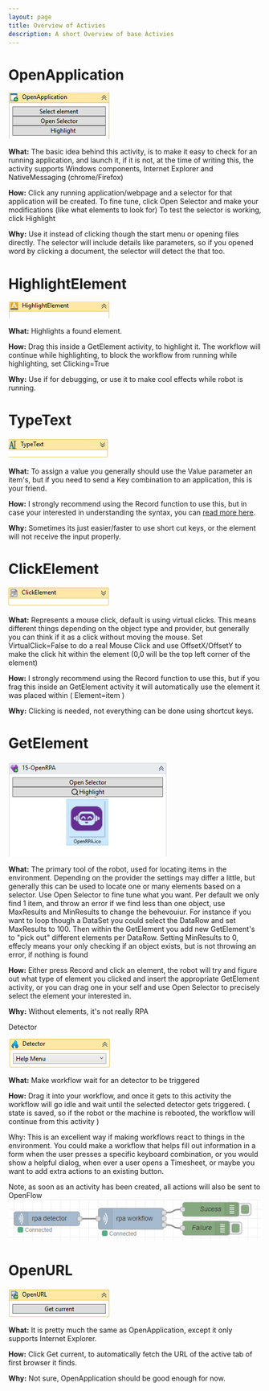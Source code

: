 ```yaml
---
layout: page
title: Overview of Activies
description: A short Overview of base Activies
---
```

# OpenApplication

![1558717936148](..\img\1558717936148.png)

**What:** The basic idea behind this activity, is to make it easy to check for an running application, and launch it, if it is not, at the time of writing this, the activity supports Windows components, Internet Explorer and NativeMessaging (chrome/Firefox)

**How:** Click any running application/webpage and a selector for that application will be created. To fine tune, click Open Selector and make your modifications (like what elements to look for) To test the selector is working, click Highlight

**Why:** Use it instead of clicking though the start menu or opening files directly. The selector will include details like parameters, so if you opened word by clicking a document, the selector will detect the that too.

# HighlightElement

![1558718230861](..\img\1558718230861.png)

**What:** Highlights a found element.

**How:** Drag this inside a GetElement activity, to highlight it. The workflow will continue while highlighting, to block the workflow from running while highlighting, set Clicking=True

**Why:** Use if for debugging, or use it to make cool effects while robot is running.

# TypeText

![1558718403772](..\img\1558718403772.png)

**What:** To assign a value you generally should use the Value parameter an item's, but if you need to send a Key combination to an application, this is your friend. 

**How:** I strongly recommend using the Record function to use this, but in case your interested in understanding the syntax, you can [read more here](typetext-syntax.md).

**Why:** Sometimes its just easier/faster to use short cut keys, or the element will not receive the input properly.

# ClickElement

![1558720283840](..\img\1558720283840.png)

**What:** Represents a mouse click, default is using virtual clicks. This means different things depending on the object type and provider, but generally you can think if it as a click without moving the mouse. Set VirtualClick=False to do a real Mouse Click and use OffsetX/OffsetY to make the click hit within the element (0,0 will be the top left corner of the element)

**How:** I strongly recommend using the Record function to use this, but if you frag this inside an GetElement activity it will automatically use the element it was placed within ( Element=item )

**Why:** Clicking is needed, not everything can be done using shortcut keys.

# GetElement

![1558720872448](..\img\1558720872448.png)

**What:** The primary tool of the robot, used for locating items in the environment. Depending on the provider the settings may differ a little, but generally this can be used to locate one or many elements based on a selector. Use Open Selector to fine tune what you want. Per default we only find 1 item, and throw an error if we find less than one object, use MaxResults and MinResults to change the behevouiur. 
For instance if you want to loop though a DataSet you could select the DataRow and set MaxResults to 100. Then within the GetElement you add new GetElement's to "pick out" different elements per DataRow.
Setting MinResults to 0, effecly means your only checking if an object exists, but is not throwing an error, if nothing is found

**How:** Either press Record and click an element, the robot will try and figure out what type of element you clicked and insert the appropriate GetElement activity, or you can drag one in your self and use Open Selector to precisely select the element your interested in.

**Why:** Without elements, it's not really RPA 

Detector

![1558723009540](..\img\1558723009540.png)

**What:** Make workflow wait for an detector to be triggered

**How:** Drag it into your workflow, and once it gets to this activity the workflow will go idle and wait until the selected detector gets triggered. ( state is saved, so if the robot or the machine is rebooted, the workflow will continue from this activity )

Why: This is an excellent way if making workflows react to things in the environment. You could make a workflow that helps fill out information in a form when the user presses a specific keyboard combination, or you would show a helpful dialog, when ever a user opens a Timesheet, or maybe you want to add extra actions to an existing button. 

Note, as soon as an activity has been created, all actions will also be sent to OpenFlow
![1558723403613](..\img\1558723403613.png)

# OpenURL

![1558722430092](..\img\1558722430092.png)

**What:** It is pretty much the same as OpenApplication, except it only supports Internet Explorer. 

**How:** Click Get current, to automatically fetch the URL of the active tab of first browser it finds.

**Why:** Not sure, OpenApplication should be good enough for now.